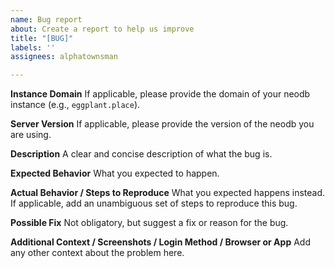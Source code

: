 ```yaml
---
name: Bug report
about: Create a report to help us improve
title: "[BUG]"
labels: ''
assignees: alphatownsman

---
```


**Instance Domain**
If applicable, please provide the domain of your neodb instance (e.g., `eggplant.place`).


**Server Version**
If applicable, please provide the version of the neodb you are using.


**Description**
A clear and concise description of what the bug is.


**Expected Behavior**
What you expected to happen.


**Actual Behavior / Steps to Reproduce**
What you expected happens instead.
If applicable, add an unambiguous set of steps to reproduce this bug.


**Possible Fix**
Not obligatory, but suggest a fix or reason for the bug.


**Additional Context / Screenshots / Login Method / Browser or App**
Add any other context about the problem here.
